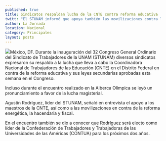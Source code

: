 ```yaml
---
published: true
title: Sindicatos respaldan lucha de la CNTE contra reforma educativa
twitt: "El STUNAM informó que apoya también las movilizaciones contra la reforma energética, hacendaria y fiscal."
author: La Jornada
location: Nacional
category: Principales
layout: posts
---
```


![](http://i.imgur.com/QvjKttim.jpg)México, DF. Durante la inauguración del 32 Congreso General Ordinario del Sindicato de Trabajadores de la UNAM (STUNAM) diversos sindicatos expresaron su respaldo a la lucha que lleva a cabo la Coordinadora Nacional de Trabajadores de las Educación (CNTE) en el Distrito Federal en contra de la reforma educativa y sus leyes secundarias aprobadas esta semana en el Congreso.

Incluso durante el encuentro realizado en la Alberca Olímpica se leyó un pronunciamiento a favor de la lucha magisterial.

Agustín Rodríguez, líder del STUNAM, señaló en entrevista el apoyo a los maestros de la CNTE, así como a las movilizaciones en contra de la reforma energética, la hacendaria y fiscal.

En el encuentro también se dio a conocer que Rodríguez será electo como líder de la Confederación de Trabajadores y Trabajadoras de las Universidades de las Américas (CONTUA) para los próximos dos años.
